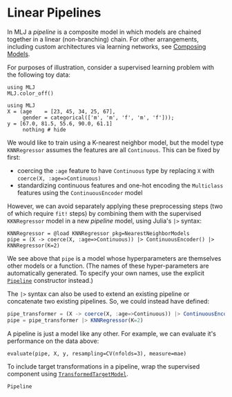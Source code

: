 # Linear Pipelines

In MLJ a *pipeline* is a composite model in which models are chained
together in a linear (non-branching) chain. For other arrangements,
including custom architectures via learning networks, see [Composing
Models](@ref).

For purposes of illustration, consider a supervised learning problem
with the following toy data:

```@setup 7
using MLJ
MLJ.color_off()
```

```@example 7
using MLJ
X = (age    = [23, 45, 34, 25, 67],
     gender = categorical(['m', 'm', 'f', 'm', 'f']));
y = [67.0, 81.5, 55.6, 90.0, 61.1]
     nothing # hide
```

We would like to train using a K-nearest neighbor model, but the
model type `KNNRegressor` assumes the features are all
`Continuous`. This can be fixed by first:

- coercing the `:age` feature to have `Continuous` type by replacing
  `X` with `coerce(X, :age=>Continuous)`
- standardizing continuous features and one-hot encoding the
  `Multiclass` features using the `ContinuousEncoder` model
  
However, we can avoid separately applying these preprocessing steps
(two of which require `fit!` steps) by combining them with the
supervised `KKNRegressor` model in a new *pipeline* model, using
Julia's `|>` syntax:

```@example 7
KNNRegressor = @load KNNRegressor pkg=NearestNeighborModels
pipe = (X -> coerce(X, :age=>Continuous)) |> ContinuousEncoder() |> KNNRegressor(K=2)
```

We see above that `pipe` is a model whose hyperparameters are
themselves other models or a function. (The names of these
hyper-parameters are automatically generated. To specify your own
names, use the explicit [`Pipeline`](@ref) constructor instead.)

The `|>` syntax can also be used to extend an existing pipeline or
concatenate two existing pipelines. So, we could instead have defined:

```julia
pipe_transformer = (X -> coerce(X, :age=>Continuous)) |> ContinuousEncoder()
pipe = pipe_transformer |> KNNRegressor(K=2)
```

A pipeline is just a model like any other. For example, we can
evaluate it's performance on the data above:

```@example 7
evaluate(pipe, X, y, resampling=CV(nfolds=3), measure=mae)
```

To include target transformations in a pipeline, wrap the supervised
component using [`TransformedTargetModel`](@ref).


```@docs
Pipeline
```
